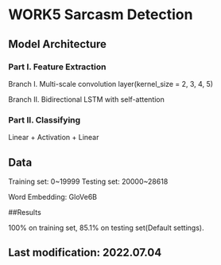 # WORK5 Sarcasm Detection

## Model Architecture

### Part I. Feature Extraction

Branch I. Multi-scale convolution layer(kernel_size = 2, 3, 4, 5)

Branch II. Bidirectional LSTM with self-attention

### Part II. Classifying

Linear + Activation + Linear

## Data

Training set: 0~19999
Testing set: 20000~28618

Word Embedding: GloVe6B

##Results

100% on training set, 85.1% on testing set(Default settings).

## Last modification: 2022.07.04